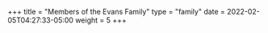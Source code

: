 +++
title = "Members of the Evans Family"
type = "family"
date = 2022-02-05T04:27:33-05:00
weight = 5
+++

